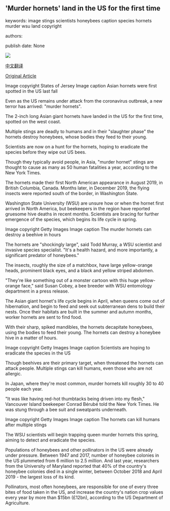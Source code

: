 ## 'Murder hornets' land in the US for the first time

keywords: image stings scientists honeybees caption species hornets murder wsu land copyright

authors: 

publish date: None

![](https://ichef.bbci.co.uk/news/1024/branded_news/11615/production/_103398117_asianhornet.png)

[中文翻译](%27Murder%20hornets%27%20land%20in%20the%20US%20for%20the%20first%20time_zh.md)

[Original Article](https://www.bbc.com/news/52533585)

Image copyright States of Jersey Image caption Asian hornets were first spotted in the US last fall

Even as the US remains under attack from the coronavirus outbreak, a new terror has arrived: "murder hornets".

The 2-inch long Asian giant hornets have landed in the US for the first time, spotted on the west coast.

Multiple stings are deadly to humans and in their "slaughter phase" the hornets destroy honeybees, whose bodies they feed to their young.

Scientists are now on a hunt for the hornets, hoping to eradicate the species before they wipe out US bees.

Though they typically avoid people, in Asia, "murder hornet" stings are thought to cause as many as 50 human fatalities a year, according to the New York Times.

The hornets made their first North American appearance in August 2019, in British Columbia, Canada. Months later, in December 2019, the flying insects were reported south of the border, in Washington State.

Washington State University (WSU) are unsure how or when the hornet first arrived in North America, but beekeepers in the region have reported gruesome hive deaths in recent months. Scientists are bracing for further emergence of the species, which begins its life cycle in spring.

Image copyright Getty Images Image caption The murder hornets can destroy a beehive in hours

The hornets are "shockingly large", said Todd Murray, a WSU scientist and invasive species specialist. "It's a health hazard, and more importantly, a significant predator of honeybees."

The insects, roughly the size of a matchbox, have large yellow-orange heads, prominent black eyes, and a black and yellow striped abdomen.

"They're like something out of a monster cartoon with this huge yellow-orange face," said Susan Cobey, a bee breeder with WSU entomology department in a press release.

The Asian giant hornet's life cycle begins in April, when queens come out of hibernation, and begin to feed and seek out subterranean dens to build their nests. Once their habitats are built in the summer and autumn months, worker hornets are sent to find food.

With their sharp, spiked mandibles, the hornets decapitate honeybees, using the bodies to feed their young. The hornets can destroy a honeybee hive in a matter of hours.

Image copyright Getty Images Image caption Scientists are hoping to eradicate the species in the US

Though beehives are their primary target, when threatened the hornets can attack people. Multiple stings can kill humans, even those who are not allergic.

In Japan, where they're most common, murder hornets kill roughly 30 to 40 people each year.

"It was like having red-hot thumbtacks being driven into my flesh," Vancouver Island beekeeper Conrad Bérubé told the New York Times. He was stung through a bee suit and sweatpants underneath.

Image copyright Getty Images Image caption The hornets can kill humans after multiple stings

The WSU scientists will begin trapping queen murder hornets this spring, aiming to detect and eradicate the species.

Populations of honeybees and other pollinators in the US were already under pressure. Between 1947 and 2017, number of honeybee colonies in the US plummeted from 6 million to 2.5 million. And last year, researchers from the University of Maryland reported that 40% of the country's honeybee colonies died in a single winter, between October 2018 and April 2019 - the largest loss of its kind.

Pollinators, most often honeybees, are responsible for one of every three bites of food taken in the US, and increase the country's nation crop values every year by more than $15bn (£12bn), according to the US Department of Agriculture.